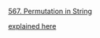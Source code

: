 [567. Permutation in String](https://leetcode.com/problems/permutation-in-string/)

[explained here](/leetcode/2p/find_all_anagrams.md)
